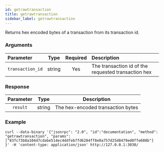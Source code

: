 ```yaml
---
id: getrawtransaction
title: getrawtransaction
sidebar_label: getrawtransaction
---
```


Returns hex encoded bytes of a transaction from its transaction id.

### Arguments

|     Parameter    |  Type  | Required |                     Description                     |
|:---------------- |:------:|:--------:|:--------------------------------------------------- |
| `transaction_id` | string |    Yes   | The transaction id of the requested transaction hex |

### Response

| Parameter |  Type  |            Description            |
|:---------:|:------:|:---------------------------------:|
| `result`  | string | The hex-encoded transaction bytes |

### Example
```
curl --data-binary '{"jsonrpc": "2.0", "id":"documentation", "method": "getrawtransaction", "params": ["83fc73b8a104d7cdabe514ec4ddfeb7fd6284ff8e0a757d25d8479ed0ffe608b"] }' -H 'content-type: application/json' http://127.0.0.1:3030/
```
